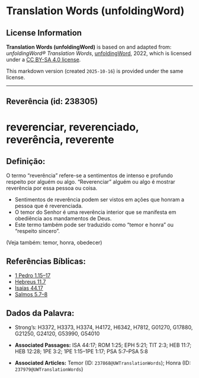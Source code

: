 # Translation Words (unfoldingWord)

## License Information

**Translation Words (unfoldingWord)** is based on and adapted from: _unfoldingWord® Translation Words_, [unfoldingWord](https://unfoldingword.org/utw), 2022, which is licensed under a [CC BY-SA 4.0 license](https://creativecommons.org/licenses/by-sa/4.0/legalcode.en).

This markdown version (created `2025-10-16`) is provided under the same license.



--------------------------------

## Reverência (id: 238305)

reverenciar, reverenciado, reverência, reverente
================================================

Definição:
----------

O termo “reverência” refere\-se a sentimentos de intenso e profundo respeito por alguém ou algo. “Reverenciar” alguém ou algo é mostrar reverência por essa pessoa ou coisa.

* Sentimentos de reverência podem ser vistos em ações que honram a pessoa que é reverenciada.
* O temor do Senhor é uma reverência interior que se manifesta em obediência aos mandamentos de Deus.
* Este termo também pode ser traduzido como “temor e honra” ou “respeito sincero”.

(Veja também: temor, honra, obedecer)

Referências Bíblicas:
---------------------

* [1 Pedro 1\.15–17](https://ref.ly/1Pet1:15-1Pet1:17)
* [Hebreus 11\.7](https://ref.ly/Heb11:7)
* [Isaías 44\.17](https://ref.ly/Isa44:17)
* [Salmos 5\.7–8](https://ref.ly/Ps5:7-Ps5:8)

Dados da Palavra:
-----------------

* Strong’s: H3372, H3373, H3374, H4172, H6342, H7812, G01270, G17880, G21250, G24120, G53990, G54010

* **Associated Passages:** ISA 44:17; ROM 1:25; EPH 5:21; TIT 2:3; HEB 11:7; HEB 12:28; 1PE 3:2; 1PE 1:15–1PE 1:17; PSA 5:7–PSA 5:8
* **Associated Articles:** Temor (ID: `237868@UWTranslationWords`); Honra (ID: `237979@UWTranslationWords`)

